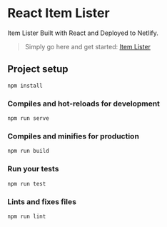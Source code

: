 # React Item Lister

Item Lister Built with React and Deployed to Netlify.

> Simply go here and get started: [Item Lister](https://csb-1rq9x.netlify.com/)

## Project setup

```
npm install
```

### Compiles and hot-reloads for development

```
npm run serve
```

### Compiles and minifies for production

```
npm run build
```

### Run your tests

```
npm run test
```

### Lints and fixes files

```
npm run lint
```
